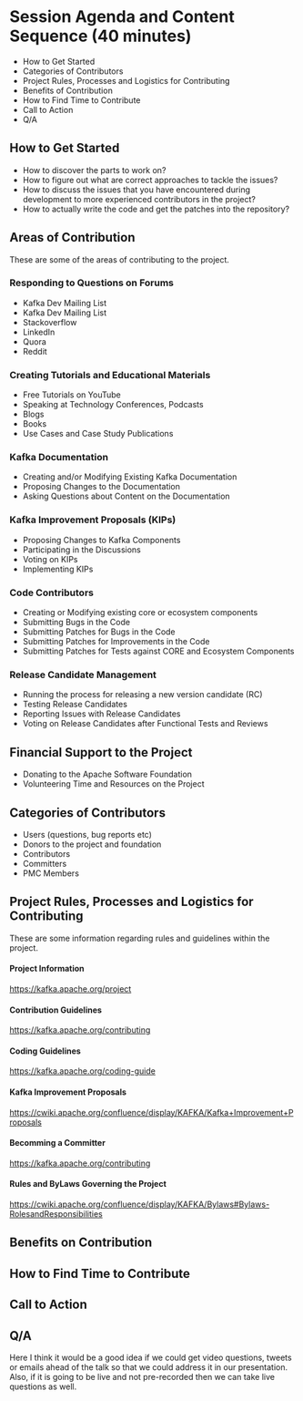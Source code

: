 
# Session Agenda and Content Sequence (40 minutes)

- How to Get Started 
- Categories of Contributors
- Project Rules, Processes and Logistics for Contributing
- Benefits of Contribution
- How to Find Time to Contribute 
- Call to Action
- Q/A

## How to Get Started 
- How to discover the parts to work on? 
- How to figure out what are correct approaches to tackle the issues?
- How to discuss the issues that you have encountered during development to more experienced contributors in the project?
- How to actually write the code and get the patches into the repository?

## Areas of Contribution
 These are some of the areas of contributing to the project.

### Responding to Questions on Forums
- Kafka Dev Mailing List
- Kafka Dev Mailing List
- Stackoverflow
- LinkedIn
- Quora
- Reddit

### Creating Tutorials and Educational Materials
- Free Tutorials on YouTube
- Speaking at Technology Conferences, Podcasts
- Blogs
- Books
- Use Cases and Case Study Publications

### Kafka Documentation
- Creating and/or Modifying Existing Kafka Documentation
- Proposing Changes to the Documentation
- Asking Questions about Content on the Documentation

### Kafka Improvement Proposals (KIPs)
- Proposing Changes to Kafka Components
- Participating in the Discussions
- Voting on KIPs
- Implementing KIPs

### Code Contributors
- Creating or Modifying existing core or ecosystem components
- Submitting Bugs in the Code
- Submitting Patches for Bugs in the Code
- Submitting Patches for Improvements in the Code
- Submitting Patches for Tests against CORE and Ecosystem Components

### Release Candidate Management
- Running the process for releasing a new version candidate (RC)
- Testing Release Candidates
- Reporting Issues with Release Candidates
- Voting on Release Candidates after Functional Tests and Reviews

## Financial Support to the Project
- Donating to the Apache Software Foundation
- Volunteering Time and Resources on the Project


## Categories of Contributors
- Users (questions, bug reports etc)
- Donors to the project and foundation
- Contributors
- Committers
- PMC Members

## Project Rules, Processes and Logistics for Contributing

These are some information regarding rules and guidelines within the project.

#### Project Information
https://kafka.apache.org/project

#### Contribution Guidelines
https://kafka.apache.org/contributing

#### Coding Guidelines
https://kafka.apache.org/coding-guide

#### Kafka Improvement Proposals
https://cwiki.apache.org/confluence/display/KAFKA/Kafka+Improvement+Proposals

#### Becomming a Committer
https://kafka.apache.org/contributing

#### Rules and ByLaws Governing the Project 
https://cwiki.apache.org/confluence/display/KAFKA/Bylaws#Bylaws-RolesandResponsibilities

## Benefits on Contribution

## How to Find Time to Contribute 

## Call to Action

## Q/A
Here I think it would be a good idea if we could get video questions, tweets or emails ahead of the talk so that we could address it in our presentation. Also, if it is going to be live and not pre-recorded then we can take live questions as well.



